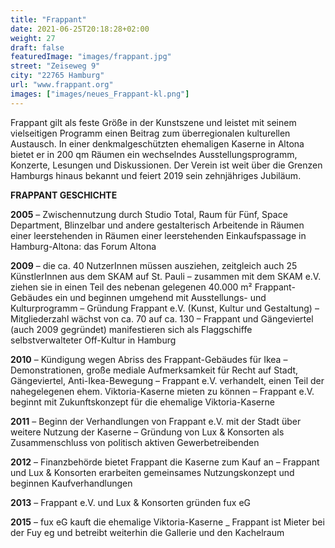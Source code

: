 ```yaml
---
title: "Frappant"
date: 2021-06-25T20:18:28+02:00
weight: 27
draft: false
featuredImage: "images/frappant.jpg"
street: "Zeiseweg 9"
city: "22765 Hamburg"
url: "www.frappant.org"
images: ["images/neues_Frappant-kl.png"]
---
```


Frappant gilt als feste Größe in der Kunstszene und leistet mit seinem vielseitigen
Programm einen Beitrag zum überregionalen kulturellen Austausch.
In einer denkmalgeschützten ehemaligen Kaserne in Altona bietet er in 200
qm Räumen ein wechselndes Ausstellungsprogramm, Konzerte, Lesungen
und Diskussionen. Der Verein ist weit über die Grenzen Hamburgs hinaus
bekannt und feiert 2019 sein zehnjähriges Jubiläum.


**FRAPPANT GESCHICHTE**

**2005**
– Zwischennutzung durch Studio Total, Raum für Fünf,
Space Department, Blinzelbar und andere gestalterisch
Arbeitende in Räumen einer leerstehenden in Räumen
einer leerstehenden Einkaufspassage in Hamburg-Altona:
das Forum Altona

**2009**
– die ca. 40 NutzerInnen müssen ausziehen, zeitgleich
auch 25 KünstlerInnen aus dem SKAM auf St. Pauli
– zusammen mit dem SKAM e.V. ziehen sie in einen Teil
des nebenan gelegenen 40.000 m² Frappant-Gebäudes
ein und beginnen umgehend mit Ausstellungs- und
Kulturprogramm
– Gründung Frappant e.V. (Kunst, Kultur und Gestaltung)
– Mitgliederzahl wächst von ca. 70 auf ca. 130
– Frappant und Gängeviertel (auch 2009 gegründet)
manifestieren sich als Flaggschiffe selbstverwalteter
Off-Kultur in Hamburg

**2010**
– Kündigung wegen Abriss des Frappant-Gebäudes für Ikea
– Demonstrationen, große mediale Aufmerksamkeit
für Recht auf Stadt, Gängeviertel, Anti-Ikea-Bewegung
– Frappant e.V. verhandelt, einen Teil der nahegelegenen
ehem. Viktoria-Kaserne mieten zu können
– Frappant e.V. beginnt mit Zukunftskonzept für die
ehemalige Viktoria-Kaserne

**2011**
– Beginn der Verhandlungen von Frappant e.V. mit der
Stadt über weitere Nutzung der Kaserne
– Gründung von Lux & Konsorten als Zusammenschluss
von politisch aktiven Gewerbetreibenden

**2012**
– Finanzbehörde bietet Frappant die Kaserne zum Kauf an
– Frappant und Lux & Konsorten erarbeiten gemeinsames
Nutzungskonzept und beginnen Kaufverhandlungen

**2013**
– Frappant e.V. und Lux & Konsorten gründen fux eG

**2015**
– fux eG kauft die ehemalige Viktoria-Kaserne
_ Frappant ist Mieter bei der Fuy eg und betreibt weiterhin
die Gallerie und den Kachelraum
